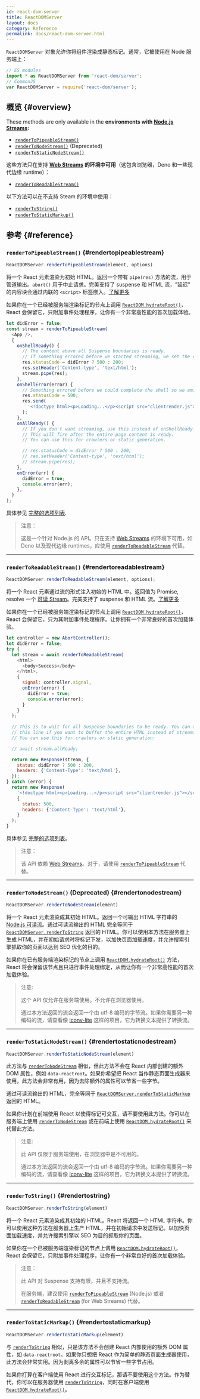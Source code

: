 ```yaml
---
id: react-dom-server
title: ReactDOMServer
layout: docs
category: Reference
permalink: docs/react-dom-server.html
---
```


`ReactDOMServer` 对象允许你将组件渲染成静态标记。通常，它被使用在 Node 服务端上：

```js
// ES modules
import * as ReactDOMServer from 'react-dom/server';
// CommonJS
var ReactDOMServer = require('react-dom/server');
```

## 概览 {#overview}

These methods are only available in the **environments with [Node.js Streams](https://nodejs.org/api/stream.html):**

- [`renderToPipeableStream()`](#rendertopipeablestream)
- [`renderToNodeStream()`](#rendertonodestream) (Deprecated)
- [`renderToStaticNodeStream()`](#rendertostaticnodestream)

这些方法只在支持 **[Web Streams](https://developer.mozilla.org/zh-CN/docs/Web/API/Streams_API) 的环境中可用**（这包含浏览器，Deno 和一些现代边缘 runtime）：

- [`renderToReadableStream()`](#rendertoreadablestream)

以下方法可以在不支持 Steam 的环境中使用：

- [`renderToString()`](#rendertostring)
- [`renderToStaticMarkup()`](#rendertostaticmarkup)

## 参考 {#reference}

### `renderToPipeableStream()` {#rendertopipeablestream}

```javascript
ReactDOMServer.renderToPipeableStream(element, options)
```

将一个 React 元素渲染为初始 HTML。返回一个带有 `pipe(res)` 方法的流，用于管道输出。`abort()` 用于中止请求。完美支持了 suspense 和 HTML 流，"延迟" 的内容块会通过内联的 `<script>` 标签嵌入。[了解更多](https://github.com/reactwg/react-18/discussions/37)

如果你在一个已经被服务端渲染标记的节点上调用 [`ReactDOM.hydrateRoot()`](/docs/react-dom-client.html#hydrateroot)，React 会保留它，只附加事件处理程序，让你有一个非常高性能的首次加载体验。

```javascript
let didError = false;
const stream = renderToPipeableStream(
  <App />,
  {
    onShellReady() {
      // The content above all Suspense boundaries is ready.
      // If something errored before we started streaming, we set the error code appropriately.
      res.statusCode = didError ? 500 : 200;
      res.setHeader('Content-type', 'text/html');
      stream.pipe(res);
    },
    onShellError(error) {
      // Something errored before we could complete the shell so we emit an alternative shell.
      res.statusCode = 500;
      res.send(
        '<!doctype html><p>Loading...</p><script src="clientrender.js"></script>'
      );
    },
    onAllReady() {
      // If you don't want streaming, use this instead of onShellReady.
      // This will fire after the entire page content is ready.
      // You can use this for crawlers or static generation.

      // res.statusCode = didError ? 500 : 200;
      // res.setHeader('Content-type', 'text/html');
      // stream.pipe(res);
    },
    onError(err) {
      didError = true;
      console.error(err);
    },
  }
);
```

具体参见 [完整的选项列表](https://github.com/facebook/react/blob/14c2be8dac2d5482fda8a0906a31d239df8551fc/packages/react-dom/src/server/ReactDOMFizzServerNode.js#L36-L46).

> 注意：
>
> 这是一个针对 Node.js 的 API。只在支持 [Web Streams](https://developer.mozilla.org/zh-CN/docs/Web/API/Streams_API) 的环境下可用，如 Deno 以及现代边缘 runtimes，应使用 [`renderToReadableStream`](#rendertoreadablestream) 代替。
>

* * *

### `renderToReadableStream()` {#rendertoreadablestream}

```javascript
ReactDOMServer.renderToReadableStream(element, options);
```

将一个 React 元素通过流的形式注入初始的 HTML 中。返回值为 Promise, resolve 一个 [可读 Stream](https://developer.mozilla.org/zh-CN/docs/Web/API/ReadableStream)。完美支持了 suspense 和 HTML 流。[了解更多](https://github.com/reactwg/react-18/discussions/127)

如果你在一个已经被服务端渲染标记的节点上调用 [`ReactDOM.hydrateRoot()`](/docs/react-dom-client.html#hydrateroot)，React 会保留它，只为其附加事件处理程序。让你拥有一个非常良好的首次加载体验。

```javascript
let controller = new AbortController();
let didError = false;
try {
  let stream = await renderToReadableStream(
    <html>
      <body>Success</body>
    </html>,
    {
      signal: controller.signal,
      onError(error) {
        didError = true;
        console.error(error);
      }
    }
  );
  
  // This is to wait for all Suspense boundaries to be ready. You can uncomment
  // this line if you want to buffer the entire HTML instead of streaming it.
  // You can use this for crawlers or static generation:

  // await stream.allReady;

  return new Response(stream, {
    status: didError ? 500 : 200,
    headers: {'Content-Type': 'text/html'},
  });
} catch (error) {
  return new Response(
    '<!doctype html><p>Loading...</p><script src="clientrender.js"></script>',
    {
      status: 500,
      headers: {'Content-Type': 'text/html'},
    }
  );
}
```

具体参见 [完整的选项列表](https://github.com/facebook/react/blob/14c2be8dac2d5482fda8a0906a31d239df8551fc/packages/react-dom/src/server/ReactDOMFizzServerBrowser.js#L27-L35)。

> 注意：
>
> 该 API 依赖 [Web Streams](https://developer.mozilla.org/zh-CN/docs/Web/API/Streams_API)。对于，请使用 [`renderToPipeableStream`](#rendertopipeablestream) 代替。
>

* * *

### `renderToNodeStream()`  (Deprecated) {#rendertonodestream}

```javascript
ReactDOMServer.renderToNodeStream(element)
```

将一个 React 元素渲染成其初始 HTML。返回一个可输出 HTML 字符串的 [Node.js 可读流](https://nodejs.org/api/stream.html#stream_readable_streams)。通过可读流输出的 HTML 完全等同于 [`ReactDOMServer.renderToString`](#rendertostring) 返回的 HTML。你可以使用本方法在服务器上生成 HTML，并在初始请求时将标记下发，以加快页面加载速度，并允许搜索引擎抓取你的页面以达到 SEO 优化的目的。

如果你在已有服务端渲染标记的节点上调用 [`ReactDOM.hydrateRoot()`](/docs/react-dom-client.html#hydrateroot) 方法，React 将会保留该节点且只进行事件处理绑定，从而让你有一个非常高性能的首次加载体验。

> 注意:
>
> 这个 API 仅允许在服务端使用。不允许在浏览器使用。
>
> 通过本方法返回的流会返回一个由 utf-8 编码的字节流。如果你需要另一种编码的流，请查看像 [iconv-lite](https://www.npmjs.com/package/iconv-lite) 这样的项目，它为转换文本提供了转换流。

* * *

### `renderToStaticNodeStream()` {#rendertostaticnodestream}

```javascript
ReactDOMServer.renderToStaticNodeStream(element)
```

此方法与 [`renderToNodeStream`](#rendertonodestream) 相似，但此方法不会在 React 内部创建的额外 DOM 属性，例如 `data-reactroot`。如果你希望把 React 当作静态页面生成器来使用，此方法会非常有用，因为去除额外的属性可以节省一些字节。

通过可读流输出的 HTML，完全等同于 [`ReactDOMServer.renderToStaticMarkup`](#rendertostaticmarkup) 返回的 HTML。

如果你计划在前端使用 React 以使得标记可交互，请不要使用此方法。你可以在服务端上使用 [`renderToNodeStream`](#rendertonodestream) 或在前端上使用 [`ReactDOM.hydrateRoot()`](/docs/react-dom-client.html#hydrateroot) 来代替此方法。

> 注意:
>
> 此 API 仅限于服务端使用，在浏览器中是不可用的。
>
> 通过本方法返回的流会返回一个由 utf-8 编码的字节流。如果你需要另一种编码的流，请查看像 [iconv-lite](https://www.npmjs.com/package/iconv-lite) 这样的项目，它为转换文本提供了转换流。

* * *

### `renderToString()` {#rendertostring}

```javascript
ReactDOMServer.renderToString(element)
```

将一个 React 元素渲染成其初始的 HTML。React 将返回一个 HTML 字符串。你可以使用这种方法在服务器上生产 HTML，并在初始请求中发送标记。以加快页面加载速度，并允许搜索引擎以 SEO 为目的抓取你的页面。

如果你在一个已被服务端渲染标记的节点上调用 [`ReactDOM.hydrateRoot()`](/docs/react-dom-client.html#hydrateroot)，React 会保留它，只附加事件处理程序，让你有一个非常良好的首次加载体验。

> 注意：
>
> 此 API 对 Suspense 支持有限，并且不支持流。
>
> 在服务端，建议使用 [`renderToPipeableStream`](#rendertopipeablestream) (Node.js) 或者 [`renderToReadableStream`](#rendertoreadablestream) (for Web Streams) 代替。

* * *

### `renderToStaticMarkup()` {#rendertostaticmarkup}

```javascript
ReactDOMServer.renderToStaticMarkup(element)
```

与 [`renderToString`](#rendertostring) 相似，只是该方法不会创建 React 内部使用的额外 DOM 属性，如 `data-reactroot`。如果你只想把 React 作为简单的静态页面生成器使用，此方法会非常实用。因为剥离多余的属性可以节省一些字节占用。

如果你打算在客户端使用 React 进行交互标记，那请不要使用这个方法。作为替代，你可以在服务器使用 [`renderToString`](#rendertostring)，同时在客户端使用 [`ReactDOM.hydrateRoot()`](/docs/react-dom-client.html#hydrateroot)。
